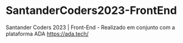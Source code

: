 # SantanderCoders2023-FrontEnd
Santander Coders 2023 | Front-End - Realizado em conjunto com a plataforma ADA https://ada.tech/
